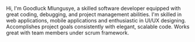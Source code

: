 Hi, I'm Goodluck Mlungusye,
a skilled software developer equipped with great coding, debugging, and
project management abilities. I'm skilled in web applications, mobile applications and enthusiastic in UI/UX designing.
Accomplishes project goals consistently with elegant, scalable code. Works great with team members under scrum framework.
